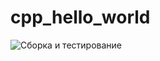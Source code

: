 # cpp_hello_world
![Сборка и тестирование](https://github.com/skripchenkovl/cpp_hello_world-skripchenko/.github/worflows/test.yml/badge.svg)
